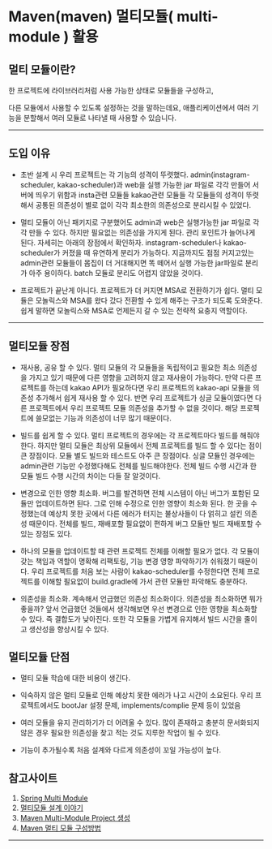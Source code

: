 
# Maven(maven) 멀티모듈( multi-module ) 활용


## 멀티 모듈이란? 

한 프로젝트에 라이브러리처럼 사용 가능한 상태로 모듈들을 구성하고, 

다른 모듈에서 사용할 수 있도록 설정하는 것을 말하는데요, 애플리케이션에서 여러 기능을 분할해서 여러 모듈로 나타낼 때 사용할 수 있습니다.

---

## 도입 이유

- 초반 설계 시 우리 프로젝트는 각 기능의 성격이 뚜렷했다. admin(instagram-scheduler, kakao-scheduler)과 web을 실행 가능한 jar 파일로 각각 만들어 서버에 띄우기 위함과 insta관련 모듈들 kakao관련 모듈들 각 모듈들의 성격이 뚜렷해서 공통된 의존성이 별로 없이 각각 최소한의 의존성으로 분리시킬 수 있었다.

- 멀티 모듈이 아닌 패키지로 구분했어도 admin과 web은 실행가능한 jar 파일로 각각 만들 수 있다. 하지만 필요없는 의존성을 가지게 된다. 관리 포인트가 늘어나게 된다. 자세히는 아래의 장점에서 확인하자.
instagram-scheduler나 kakao-scheduler가 커졌을 때 유연하게 분리가 가능하다. 지금까지도 점점 커지고있는 admin관련 모듈들이 몸집이 더 거대해지면 똑 떼어서 실행 가능한 jar파일로 분리가 아주 용이하다. batch 모듈로 분리도 어렵지 않았을 것이다.

- 프로젝트가 끝난게 아니다. 프로젝트가 더 커지면 MSA로 전환하기가 쉽다. 멀티 모듈은 모놀릭스와 MSA를 왔다 갔다 전환할 수 있게 해주는 구조가 되도록 도와준다. 쉽게 말하면 모놀릭스와 MSA로 언제든지 갈 수 있는 전략적 요충지 역할이다.

---

## 멀티모듈 장점

-  재사용, 공유 할 수 있다. 멀티 모듈의 각 모듈들을 독립적이고 필요한 최소 의존성을 가지고 있기 때문에 다른 영향을 고려하지 않고 재사용이 가능하다. 만약 다른 프로젝트를 하는데 kakao API가 필요하다면 우리 프로젝트의 kakao-api 모듈을 의존성 추가해서 쉽게 재사용 할 수 있다. 반면 우리 프로젝트가 싱글 모듈이였다면 다른 프로젝트에서 우리 프로젝트 모듈 의존성을 추가할 수 없을 것이다. 해당 프로젝트에 쓸모없는 기능과 의존성이 너무 많기 때문이다.

-  빌드를 쉽게 할 수 있다. 멀티 프로젝트의 경우에는 각 프로젝트마다 빌드를 해줘야 한다. 하지만 멀티 모듈은 최상위 모듈에서 전체 프로젝트를 빌드 할 수 있다는 점이 큰 장점이다. 모듈 별도 빌드와 테스트도 아주 큰 장점이다. 싱글 모듈인 경우에는 admin관련 기능만 수정했다해도 전체를 빌드해야한다. 전체 빌드 수행 시간과 한 모듈 빌드 수행 시간의 차이는 다들 잘 알것이다.

- 변경으로 인한 영향 최소화. 버그를 발견하면 전체 시스템이 아닌 버그가 포함된 모듈만 업데이트하면 된다. 그로 인해 수정으로 인한 영향이 최소화 된다. 한 곳을 수정했는데 예상치 못한 곳에서 다른 에러가 터지는 불상사들이 다 얽히고 설킨 의존성 때문이다. 전체를 빌드, 재배포할 필요없이 편하게 버그 모듈만 빌드 재배포할 수 있는 장점도 있다.

- 하나의 모듈을 업데이트할 때 관련 프로젝트 전체를 이해할 필요가 없다. 각 모듈이 갖는 책임과 역할이 명확해 리팩토링, 기능 변경 영향 파악하기가 쉬워졌기 때문이다. 우리 프로젝트를 처음 보는 사람이 kakao-scheduler를 수정한다면 전체 프로젝트를 이해할 필요없이 build.gradle에 가서 관련 모듈만 파악해도 충분하다.

- 의존성을 최소화. 계속해서 언급했던 의존성 최소화이다. 의존성을 최소화하면 뭐가 좋을까? 앞서 언급했던 것들에서 생각해보면 우선 변경으로 인한 영향을 최소화할 수 있다. 즉 결합도가 낮아진다. 또한 각 모듈을 가볍게 유지해서 빌드 시간을 줄이고 생산성을 향상시킬 수 있다. 

## 멀티모듈 단점

- 멀티 모듈 학습에 대한 비용이 생긴다.

- 익숙하지 않은 멀티 모듈로 인해 예상치 못한 에러가 나고 시간이 소요된다. 우리 프로젝트에서도 bootJar 설정 문제, implements/complie 문제 등이 있었음

- 여러 모듈을 유지 관리하기가 더 어려울 수 있다. 많이 존재하고 충분히 문서화되지 않은 경우 필요한 의존성을 찾고 적는 것도 지루한 작업이 될 수 있다.

- 기능이 추가될수록 처음 설계와 다르게 의존성이 꼬일 가능성이 높다.





## 참고사이트
1. [Spring Multi Module]
2. [멀티모듈 설계 이야기]
3. [Maven Multi-Module Project 생성]
4. [Maven 멀티 모듈 구성방법]
---


[Spring Multi Module]: (https://spring.io/guides/gs/multi-module/)
[멀티모듈 설계 이야기]: (https://techblog.woowahan.com/2637/)
[Maven Multi-Module Project 생성]: (https://moonsiri.tistory.com/74)
[Maven 멀티 모듈 구성방법]: (https://batory.tistory.com/461)